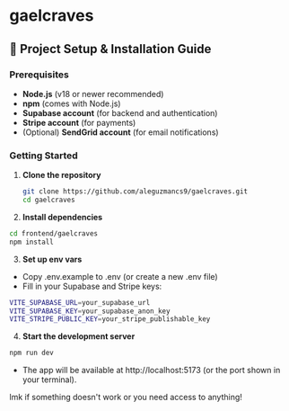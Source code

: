 # gaelcraves
## 🚀 Project Setup & Installation Guide

### Prerequisites

- **Node.js** (v18 or newer recommended)
- **npm** (comes with Node.js)
- **Supabase account** (for backend and authentication)
- **Stripe account** (for payments)
- (Optional) **SendGrid account** (for email notifications)

### Getting Started

1. **Clone the repository**
   ```bash
   git clone https://github.com/aleguzmancs9/gaelcraves.git
   cd gaelcraves
   ```
2. **Install dependencies**
  ```bash
  cd frontend/gaelcraves
  npm install
  ```
3. **Set up env vars**
  - Copy .env.example to .env (or create a new .env file)
  - Fill in your Supabase and Stripe keys:
  ```bash
  VITE_SUPABASE_URL=your_supabase_url
  VITE_SUPABASE_KEY=your_supabase_anon_key
  VITE_STRIPE_PUBLIC_KEY=your_stripe_publishable_key
  ```
4. **Start the development server**
  ```bash
  npm run dev
  ```
  - The app will be available at http://localhost:5173 (or the port shown in your terminal).

lmk if something doesn't work or you need access to anything!
